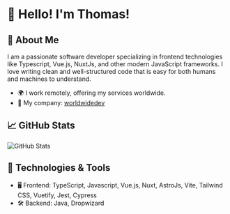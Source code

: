 # 👋 Hello! I'm Thomas!

## 🚀 About Me

I am a passionate software developer specializing in frontend technologies like Typescript, Vue.js, NuxtJs, and other modern JavaScript frameworks. I love writing clean and well-structured code that is easy for both humans and machines to understand.

- 🌍 I work remotely, offering my services worldwide.
- 💼 My company: [worldwidedev](https://world-wide.dev)

## 📈 GitHub Stats

![GitHub Stats](https://github-readme-stats-git-master-thomas-projects-90e5aff6.vercel.app/api?username=tlallinger&show=prs_merged,&hide=stars,issues&show_icons=true&hide_rank=true&include_all_commits=true&ring_color=00FF99&theme=dark&title_color=00FF99&bg_color=1F2937)

## 🔧 Technologies & Tools

- 🖥️ Frontend: TypeScript, Javascript, Vue.js, Nuxt, AstroJs, Vite, Tailwind CSS, Vuetify, Jest, Cypress
- 🛠️ Backend: Java, Dropwizard
